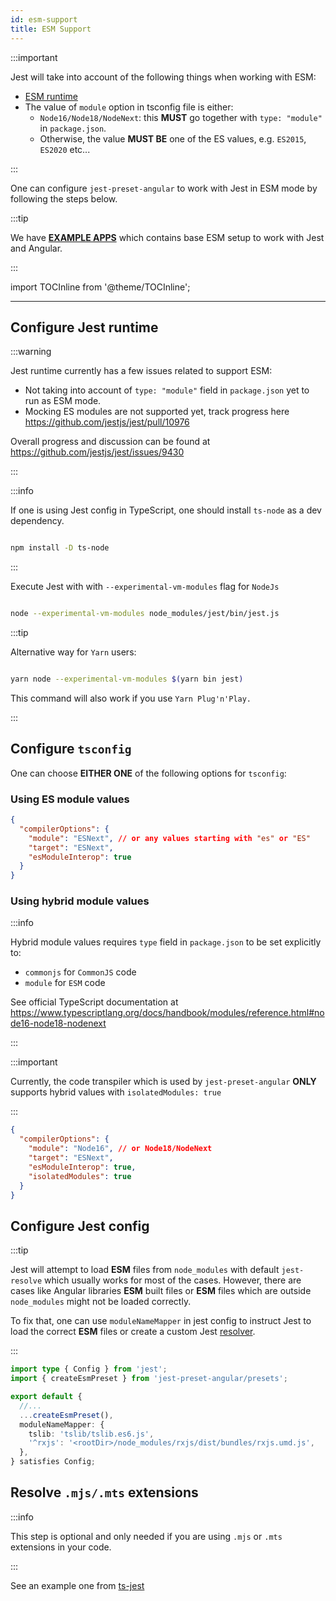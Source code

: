 ```yaml
---
id: esm-support
title: ESM Support
---
```


:::important

Jest will take into account of the following things when working with ESM:

- [ESM runtime](https://jestjs.io/docs/en/ecmascript-modules)
- The value of `module` option in tsconfig file is either:
  - `Node16/Node18/NodeNext`: this **MUST** go together with `type: "module"` in `package.json`.
  - Otherwise, the value **MUST BE** one of the ES values, e.g. `ES2015`, `ES2020` etc...

:::

One can configure `jest-preset-angular` to work with Jest in ESM mode by following the steps below.

:::tip

We have [**EXAMPLE APPS**](https://github.com/thymikee/jest-preset-angular/tree/main/examples) which contains base ESM setup to work with Jest and Angular.

:::

import TOCInline from '@theme/TOCInline';

<TOCInline toc={toc.slice(0)} />

---

## Configure Jest runtime

:::warning

Jest runtime currently has a few issues related to support ESM:

- Not taking into account of `type: "module"` field in `package.json` yet to run as ESM mode.
- Mocking ES modules are not supported yet, track progress here https://github.com/jestjs/jest/pull/10976

Overall progress and discussion can be found at https://github.com/jestjs/jest/issues/9430

:::

:::info

If one is using Jest config in TypeScript, one should install `ts-node` as a dev dependency.

```bash npm2yarn

npm install -D ts-node

```

:::

Execute Jest with with `--experimental-vm-modules` flag for `NodeJs`

```bash

node --experimental-vm-modules node_modules/jest/bin/jest.js

```

:::tip

Alternative way for `Yarn` users:

```bash

yarn node --experimental-vm-modules $(yarn bin jest)

```

This command will also work if you use `Yarn Plug'n'Play.`

:::

## Configure `tsconfig`

One can choose **EITHER ONE** of the following options for `tsconfig`:

### Using ES module values

```json title="tsconfig.spec.json"
{
  "compilerOptions": {
    "module": "ESNext", // or any values starting with "es" or "ES"
    "target": "ESNext",
    "esModuleInterop": true
  }
}
```

### Using hybrid module values

:::info

Hybrid module values requires `type` field in `package.json` to be set explicitly to:

- `commonjs` for `CommonJS` code
- `module` for `ESM` code

See official TypeScript documentation at https://www.typescriptlang.org/docs/handbook/modules/reference.html#node16-node18-nodenext

:::

:::important

Currently, the code transpiler which is used by `jest-preset-angular` **ONLY** supports hybrid values with `isolatedModules: true`

:::

```json title="tsconfig.spec.json"
{
  "compilerOptions": {
    "module": "Node16", // or Node18/NodeNext
    "target": "ESNext",
    "esModuleInterop": true,
    "isolatedModules": true
  }
}
```

## Configure Jest config

:::tip

Jest will attempt to load **ESM** files from `node_modules` with default `jest-resolve` which usually works for most of the cases.
However, there are cases like Angular libraries **ESM** built files or **ESM** files which are outside `node_modules` might not be loaded
correctly.

To fix that, one can use `moduleNameMapper` in jest config to instruct Jest to load the correct **ESM** files or create a
custom Jest [resolver](https://jestjs.io/docs/configuration#resolver-string).

:::

```ts title="jest.config.ts"
import type { Config } from 'jest';
import { createEsmPreset } from 'jest-preset-angular/presets';

export default {
  //...
  ...createEsmPreset(),
  moduleNameMapper: {
    tslib: 'tslib/tslib.es6.js',
    '^rxjs': '<rootDir>/node_modules/rxjs/dist/bundles/rxjs.umd.js',
  },
} satisfies Config;
```

## Resolve `.mjs/.mts` extensions

:::info

This step is optional and only needed if you are using `.mjs` or `.mts` extensions in your code.

:::

See an example one from [ts-jest](https://kulshekhar.github.io/ts-jest/docs/guides/esm-support)
